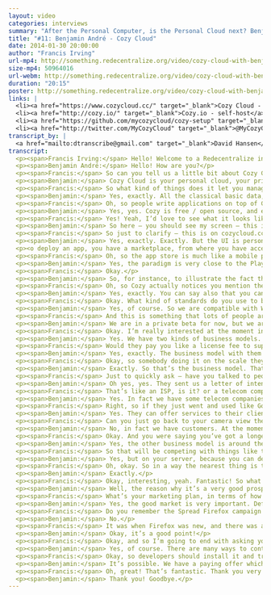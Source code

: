 ```yaml
---
layout: video
categories: interviews
summary: "After the Personal Computer, is the Personal Cloud next? Benjamin André talks about Cozy Cloud, including thoughts on business models for decentralized services."
title: "#11: Benjamin André - Cozy Cloud"
date: 2014-01-30 20:00:00
author: "Francis Irving"
url-mp4: http://something.redecentralize.org/video/cozy-cloud-with-benjamin-andre.mp4
size-mp4: 50964016
url-webm: http://something.redecentralize.org/video/cozy-cloud-with-benjamin-andre.webm
duration: "20:15"
poster: http://something.redecentralize.org/video/cozy-cloud-with-benjamin-andre.jpg
links: |
  <li><a href="https://www.cozycloud.cc/" target="_blank">Cozy Cloud - hosted</a></li>
  <li><a href="http://cozy.io/" target="_blank">Cozy.io - self-host</a></li>
  <li><a href="https://github.com/mycozycloud/cozy-setup" target="_blank">Github repository</a></li>
  <li><a href="http://twitter.com/MyCozyCloud" target="_blank">@MyCozyCloud on Twitter</a></li>
transcript_by: |
  <a href="mailto:dtranscribe@gmail.com" target="_blank">David Hansen</a>
transcript:
  <p><span>Francis Irving:</span> Hello! Welcome to a Redecentralize interview with Benjamin André from Cozy Cloud. He’s in Paris, France. Hello Benjamin!</p>
  <p><span>Benjamin André:</span> Hello! How are you?</p>
  <p><span>Francis:</span> So can you tell us a little bit about Cozy Cloud? What does it do? Who’s it aimed at?</p>
  <p><span>Benjamin:</span> Cozy Cloud is your personal cloud, your private home server, on which you can have all your personal data, and also your own web services running on your personal cloud. So the idea is to make it very easy for anyone to administrate his personal cloud — as easily as his smartphone. And then you can have your whole digital life on your personal cloud.</p>
  <p><span>Francis:</span> So what kind of things does it let you manage? Is it stuff like calendars and files, or what sort of stuff?</p>
  <p><span>Benjamin:</span> Yes, exactly. All the classical basic data, like the ones you mentioned. But you can also have your bank account details. For instance, today we can get your data back from 22 banks. You can have your data from your quantified self devices such as your scale or your watch, or your Jawbone or Fitbit device. It can be absolutely any kind of data, and what is interesting is that Cozy makes it easy for apps to share the data between them, so that you can. . .</p>
  <p><span>Francis:</span> Oh, so people write applications on top of Cozy Cloud that do different things?</p>
  <p><span>Benjamin:</span> Yes, yes. Cozy is free / open source, and each app is a fully autonomous web app on an HTTP server in Ruby, Python, Node.js — for now we are only Node.js compatible but we are working on Python — so you can develop your own app with your own language with your own framework, and you can deploy it easily on Cozy. Maybe we could make a quick demo to show you a little. . .</p>
  <p><span>Francis:</span> Yes! Yeah, I’d love to see what it looks like. Yeah, go for it! As a user, how do I. . .</p>
  <p><span>Benjamin:</span> So here — you should see my screen — this is the login of your personal cloud, of your Cozy instance. So you can of course enter your. . .</p>
  <p><span>Francis:</span> So just to clarify — this is on cozycloud.cc, so that’s like a hosted version of the open-source Cozy software.</p>
  <p><span>Benjamin:</span> Yes, exactly. Exactly. But the UI is personalized because it can be hosted on your own hardware at home, or it can be hosted on a machine you hosted by your hosting company, such as Amazon or Rackspace or OVH. And you deploy it, and then you can administrate by just logging in to your server. Then you reach your home, from where you have access to the services you have deployed on your Cozy.</p>
  <p><o deploy an app, you have a marketplace, from where you have access to the apps deployed by third parties. When you deploy an app, the app requests some rights to access your data — really any kind of data — and then the source code of your app is downloaded onto your server and installed. And to illustrate. . .</p>
  <p><span>Francis:</span> Oh, so the app store is much like a mobile phone app store; it has lots of programs on it.</p>
  <p><span>Benjamin:</span> Yes, the paradigm is very close to the Play marketplace of Google, but an important point is that it’s not a compulsory way to deploy an app. You can deploy an app just by giving the GitHub URL of your app, and then it will be deployed on your Cozy. The marketplace is more an easy way to find and to share apps than a compulsory point.</p>
  <p><span>Francis:</span> Okay.</p>
  <p><span>Benjamin:</span> So, for instance, to illustrate the fact that your apps are sharing your data — I like the note-taking app, because usually in a note-taking app you can only add text. Here your notes can access your contact list, so you can have an auto-completion on your contact so that you can insert a reference to any of your contacts. And you could tag your photo with the same contact, because in any app your contact will be everywhere the same — you don’t have the contacts of Gmail and the contacts of Facebook.</p>
  <p><span>Francis:</span> Oh, so Cozy actually notices you mention the name of another person and then indexes that in some way.</p>
  <p><span>Benjamin:</span> Yes, exactly. You can say also that you can insert a task into your note, for instance ‘Call John Coltrane’, and you turn your line into a task. So this is a check box. And then if you go into another app, which is the to-do app — an app which is developed by someone who doesn’t know the developer of the note-taking app — then you have your task available in your other app. And if you check your task in your to-do-list then it is updated in real time in your note, because even if developers don’t know each other, they are working on the same set of data and they are integrated. You don’t need to be in a walled garden, in a silo, in a Google silo or a LinkedIn silo, and your apps are collaborating.</p>
  <p><span>Francis:</span> Okay. What kind of standards do you use to base this off of? So if I, for example, wanted to access the calendar on my smartphone, is there a version of it that I can run on Android or FirefoxOS, or does it use a protocol to sync to that, or how does that work?</p>
  <p><span>Benjamin:</span> Yes, of course. So we are compatible with WebDAV and CalDAV so that you can synchronize the calendar of your Cozy server with, for instance, your iOS phone or your Android phone, but there’s always Thunderbird, or even with Google’s Gmail, of course.</p>
  <p><span>Francis:</span> And this is something that lots of people are using already or just the team is using? What sort of stage is it at?</p>
  <p><span>Benjamin:</span> We are in a private beta for now, but we are quite close to an official release of our apps, and in the first quarter of 2014 we should have the contact, agenda, file synchronization (such as Dropbox) onto your server available.</p>
  <p><span>Francis:</span> Okay. I’m really interested at the moment in the business models behind all these things, because I’ve seen from the last 10-20 years that what will win is what manages to get money to pay to improve it. So tell me a bit about what your plans are for how you’ll make money so that you can keep improving the product for the users.</p>
  <p><span>Benjamin:</span> Yes. We have two kinds of business models. We have a short-term business model and a mid/longer-term business model. What this is is that we are — today we have clients from the mid- and long-term business model, and not yet for the short term. So I will start with the short term, which is easier to understand. For instance — I will share the screen just to show a quick slide, to explain that the project is in a kind of tendency where you have many different products working on having your own data on your own hardware, synchronized between your devices. It’s a huge tendency. And this summer OVH — OVH is the third-biggest hosting company in the world; it’s a very big company — they launched a new affair, a five-euros-per-month dedicated server. And they sold fifteen thousand servers in only ten days. So we presented Cozy to them and asked them, ‘Would you sell more servers with Cozy on top?’ And they said, ‘Definitely, yes!’ And they asked us for a commercial offer. And that is the starting point of our short-term business model.</p>
  <p><span>Francis:</span> Would they pay you like a license fee to support that, or how does that. . .</p>
  <p><span>Benjamin:</span> Yes, exactly. The business model with them would be a fee per user, per month to provide them the whole infrastructure to manage a cluster of Cozy, because the Cozy in itself is open source, but the cluster controller that will deploy, back up, update, monitor all the clusters of servers is not open, and it is our business model.</p>
  <p><span>Francis:</span> Okay, so somebody doing it on the scale they want would want it if they are having millions of instances.</p>
  <p><span>Benjamin:</span> Exactly. So that’s the business model. That’s the first business model, in fact.</p>
  <p><span>Francis:</span> Just to quickly ask — have you talked to people, have you got anyone at OVH you think would be interested in doing this next year?</p>
  <p><span>Benjamin:</span> Oh yes, yes. They sent us a letter of intent to help us raising money for that purpose, and they involved us in many of their own projects, so we are working closely with them today and they are really excited about the idea of deploying Cozy onto their servers. But we have also other kinds of clients. We have some — for instance La Poste, which is the French postal company, and they are interested in selling some personal-data-storing services to our clients, and they are paying us to develop some features on top of Cozy so that they could figure out what kind of services they could sell. Those today are our clients.</p>
  <p><span>Francis:</span> That’s like an ISP, is it? or a telecom company?</p>
  <p><span>Benjamin:</span> Yes. In fact we have some telecom companies, but there are also some banks; all kinds of companies who are interested in developing new services on top of personal data. You can consider that those companies are before the web — their business started before the web — and today they are challenged by natural-born digital players, and they have some difficulties in finding their place with the web business models, and Cozy is an opportunity for them.</p>
  <p><span>Francis:</span> Right, so if they just went and used like Google Apps or something, they would lose too much — all — their control I guess, whereas you. . .</p>
  <p><span>Benjamin:</span> Yes. They can offer services to their clients that can use all the data of their clients without having access to it. For instance, Société Générale, we are developing with them an app that people can deploy on their Cozy. And this app will provide a much more valuable service than Mint, or banking, [indiscernible] or any kind of service because they have access not only to the bank information, but also to the mail, to the agenda, to [indiscernible] geolocation, to the invoices — what Mint will never be able to do. Société Générale, they expect. . .</p>
  <p><span>Francis:</span> Can you just go back to your camera view then, for a minute. Yeah, okay. So far to get to this point, you’ve had some seed funding, have you, from people? Or have you got customers that are already paying?</p>
  <p><span>Benjamin:</span> No, in fact we have customers. At the moment we are still self-funding. We are six full-time on the project, self-funding, and we have some clients to run the company, but we are starting fund-raising so that we can accelerate, especially to fulfill the requirements of OVH.</p>
  <p><span>Francis:</span> Okay. And you were saying you’ve got a longer-term interesting model in mind. Was that the one you’ve already described, or was there another?</p>
  <p><span>Benjamin:</span> Yes, the other business model is around the marketplace, because what’s interesting is to bring the business model of marketplace to the web services. Today on the web you can consider that there’s a lot of diversity, but in fact for each service you have only a few actors, a few competitors, whereas on the marketplace of your phone you have a lot of apps for any kind of usage. And the reason comes from the business models, and Cozy can bring the business model of marketplace to web services. And we definitely consider that it can be a way to increase the offer of apps, because it will bring money to developers.</p>
  <p><span>Francis:</span> So that will be competing with things like the Chrome app store?</p>
  <p><span>Benjamin:</span> Yes, but on your server, because you can deploy your service on your server, not on your browser or on [speaking simultaneously].</p>
  <p><span>Francis:</span> Oh, okay. So in a way the nearest thing is the ability on Amazon Web Services, where you can rent a server with an app running on it, but it’s hard for normal people to use. But yeah, it’s more like that?</p>
  <p><span>Benjamin:</span> Exactly.</p>
  <p><span>Francis:</span> Okay, interesting, yeah. Fantastic! So what would happen if lots of people started to use it? And how do you see the world being if Cozy’s really successful?</p>
  <p><span>Benjamin:</span> Well, the reason why it’s a very good prospect, not only for us I would say, but for the web, is that this approach would force, would oblige, the big web companies to be more respectful of the users regarding something like their privacy, but also to empower them with their own data. Today we cannot leverage the full power of our data because they are spread in many silos, and you cannot mesh up your data. And the problem will keep increasing with all the new devices, all the new sensors — each company will create its own silo and you cannot leverage the value of your data, and when a lot of people will have their own server we will no longer depend on the big guys from San Francisco, and they will have to modify their behavior.</p>
  <p><span>Francis:</span> What’s your marketing plan, in terms of how are you going to get lots of people to care about this at all, and use it, rather than just carry on using the easy choices, using Facebook or Gmail?</p>
  <p><span>Benjamin:</span> Yes, the good market is very important. Definitely we want to reach [indiscernible] I would say — anyone, but we consider that we must not try to evangelize the world, so we will use the traction of third parties and we grow step by step. So our first audience is the geek and the hacker, and our relay, our traction will be hosting companies, because those guys are already clients of OVH, and we will not sell them Cozy but OVH will sell to them. The second audience is more power users, people who are aware of what geeks do, but they jump into the new usages only when the service is mature. And then you can reach [indiscernible] because those people at Christmas go home and explain to their grandmother that they should forget Gmail and go on a new service.</p>
  <p><span>Francis:</span> Do you remember the Spread Firefox campaign from, it was about 10 years ago now?</p>
  <p><span>Benjamin:</span> No.</p>
  <p><span>Francis:</span> It was when Firefox was new, and there was a fantastic crowd-sourced marketing campaign where they got everyone to market Firefox and tell all their friends about it. And it had lots of affiliate link schemes, and there was a big online community of people working out how to do it. So, yeah, I think what you said reminded me of that.</p>
  <p><span>Benjamin:</span> Okay, it’s a good point!</p>
  <p><span>Francis:</span> Okay, and so I’m going to end with asking you how viewers can help. So you said you’ve got an official release in January. Is that something that people can try out and contribute code to already?</p>
  <p><span>Benjamin:</span> Yes, of course. There are many ways to contribute. First, feedback. Feedback is very interesting, as we consider it very valuable material because it gives us some hints about our priorities. And the whole source code is open source; everything is on GitHub, so it’s easy to deploy your Cozy and to start developing your own app, and we would be happy to help people to develop an app and to improve the platform so that their app can fulfill their expectations.</p>
  <p><span>Francis:</span> Okay, so developers should install it and try making an app. And people who aren’t developers, they can use it and give you feedback. And can they help out — is there a way of contributing financially as well yet? Or is that not. . . it’s paying.</p>
  <p><span>Benjamin:</span> It’s possible. We have a paying offer which is really to try to see how many people are interested and what they are interested in. And people who are not developers can have their own account. There’s a mailing list and you can subscribe to the mailing list, and if you send some good hints about what we could do, then we offer a few months free to host your Cozy.</p>
  <p><span>Francis:</span> Oh, great! That’s fantastic. Thank you very much for talking to us, and I look forward to seeing Cozy running on lots of different ISPs and lots of people using it, and lots of contributions. Good luck!</p>
  <p><span>Benjamin:</span> Thank you! Goodbye.</p>
---
```

